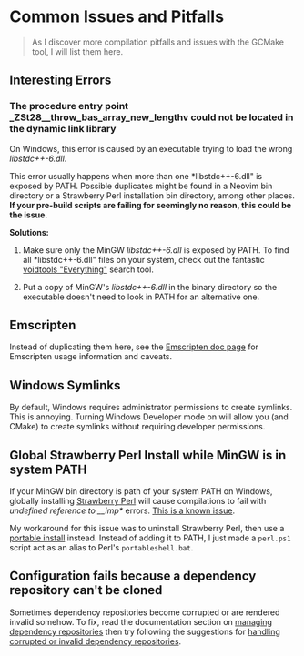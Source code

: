 # Common Issues and Pitfalls

> As I discover more compilation pitfalls and issues with the GCMake tool, I will list them
> here.

## Interesting Errors

### The procedure entry point _ZSt28__throw_bas_array_new_lengthv could not be located in the dynamic link library

On Windows, this error is caused by an executable trying to load the wrong *libstdc++-6.dll*.

This error usually happens when more than one *libstdc++-6.dll" is exposed by PATH.
Possible duplicates might be found in a Neovim bin directory or a Strawberry Perl installation bin
directory, among other places.
**If your pre-build scripts are failing for seemingly no reason, this could be the issue.**

**Solutions:**

1. Make sure only the MinGW *libstdc++-6.dll* is exposed by PATH. 
  To find all *libstdc++-6.dll" files on your system, check out the
  fantastic [voidtools "Everything"](https://www.voidtools.com/) search tool.

2. Put a copy of MinGW's *libstdc++-6.dll* in the binary directory so the executable doesn't need to
  look in PATH for an alternative one.

## Emscripten

Instead of duplicating them here, see the [Emscripten doc page](./emscripten.md) for 
Emscripten usage information and caveats.

## Windows Symlinks

By default, Windows requires administrator permissions to create symlinks. This is annoying.
Turning Windows Developer mode on will allow you (and CMake) to create symlinks without
requiring developer permissions.

## Global Strawberry Perl Install while MinGW is in system PATH

If your MinGW bin directory is path of your system PATH on Windows, globally installing
[Strawberry Perl](https://strawberryperl.com/) will cause compilations to fail with
*undefined reference to __imp\** errors.
[This is a known issue](https://github.com/StrawberryPerl/Perl-Dist-Strawberry/issues/11).

My workaround for this issue was to uninstall Strawberry Perl, then use a
[portable install](https://strawberryperl.com/releases.html) instead. Instead of adding
it to PATH, I just made a `perl.ps1` script act as an alias to Perl's `portableshell.bat`.

## Configuration fails because a dependency repository can't be cloned

Sometimes dependency repositories become corrupted or are rendered invalid somehow.
To fix, read the documentation section on
[managing dependency repositories](managing_dependency_repos.md) then try following the suggestions
for [handling corrupted or invalid dependency repositories](managing_dependency_repos.md#handling-corrupted-or-invalid-repositories).

